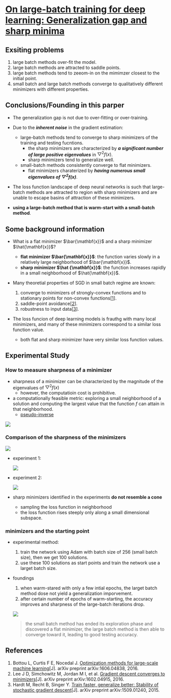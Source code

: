 # [On large-batch training for deep learning: Generalization gap and sharp minima](https://arxiv.org/pdf/1609.04836.pdf)

## Exsiting problems

1. large batch methods over-fit the model.
1. large batch methods are attracted to saddle points.
1. large batch methods tend to zeeom-in on the mimimzer closest to the initial point.
1. small batch and large batch methods converge to qualitatively different minimizers with different properties.

## Conclusions/Founding in this parper

- The generalization gap is not due to over-fitting or over-training.  
- Due to the _**inherent noise**_ in the gradient estimation:

  - large-batch methods tend to converge to sharp minimizers of the training and testing fucntions.
    - the sharp minimizers are characterized by _**a significant number of large positive eigenvalues**_ in $\bigtriangledown^2f(x)$.
    - sharp minimizers tend to generalize well.
  - small-batch methods consistently converge to flat minimizers.
    - flat minimizers charaterized by _**having numerous small eigenvalues of $\bigtriangledown^2f(x)$**_.
- The loss function landscape of deep neural networks is such that large-batch methods are attracted to region with sharp minimizers and are unable to escape basins of attraction of these minimizers.
- **using a large-batch method that is warm-start with a small-batch method**.

## Some background information

- What is a flat minimizer $\bar{\mathbf{x}}$ and a sharp minimizer $\hat{\mathbf{x}}$?
  - **flat minimizer  $\bar{\mathbf{x}}$**: the function varies slowly in a relatively large neighborhood of $\bar{\mathbf{x}}$.
  - **sharp minimizer  $\hat {\mathbf{x}}$**: the function increases rapidly in a small neighborhood of $\hat{\mathbf{x}}$.

- Many theoretial properties of SGD in small batch regime are known:
  1. converge to minimizers of strongly-convex functions and to stationary points for non-convex functions[[1](#References)].
  1. saddle-point avoidance[[2](#References)].
  1. robustness to input data[[3](#References)].

- The loss funcion of deep learning models is frauthg with many local minimizers, and many of these minimizers correspond to a similar loss function value.
  - both flat and sharp minimizer have very similar loss function values.

## Experimental Study

### How to measure sharpness of a minimizer

- sharpness of a minimizer can be characterized by the magnitude of the eigenvalues of $\bigtriangledown^2f(x)$
  - however, the computatioin cost is prohibitive.
- a computationally feasible metric: exploring a small neighborhood of a solution and computing the largest value that the function $f$ can attain in that neighborhood.
  - [pseudo-inverse](https://en.wikipedia.org/wiki/Generalized_inverse)

![](images/sharpness_metric.png)

### Comparison of the sharpness of the minimizers

![](images/network_configuration.png)

- experiment 1:

    ![](images/sharpness_of_minimizers_1.png)

- experiment 2:

    ![](images/sharpness_of_minimizers_2.png)

- sharp minimizers identified in the experiments **do not resemble a cone**
  - sampling the loss function in neighborhood
  - the loss function rises steeply only along a small dimensional subspace.

### minimizers and the starting point

- experimental method:
  1. train the network using Adam with batch size of 256 (small batch size), then we get 100 solutions.
  1. use these 100 solutions as start points and train the network use a larget batch size.
- foundings
  1. when warm-stared with only a few intial epochs, the larget batch method dose not yield a generalization imporvement.
  1. after certain number of epochs of warm-starting, the accuracy improves and sharpness of the large-batch iterations drop.

  ![](images/warmup_experiments.png)

  > the small batch method has ended its exploration phase and discovered a flat minimizer, the large batch method is then able to converge toward it, leading to good testing accuracy.

## References

1. Bottou L, Curtis F E, Nocedal J. [Optimization methods for large-scale machine learning](https://arxiv.org/pdf/1606.04838.pdf)[J]. arXiv preprint arXiv:1606.04838, 2016.
1. Lee J D, Simchowitz M, Jordan M I, et al. [Gradient descent converges to minimizers](https://arxiv.org/pdf/1602.04915.pdf)[J]. arXiv preprint arXiv:1602.04915, 2016.
1. Hardt M, Recht B, Singer Y. [Train faster, generalize better: Stability of stochastic gradient descent](https://arxiv.org/pdf/1509.01240.pdf)[J]. arXiv preprint arXiv:1509.01240, 2015.
